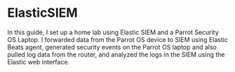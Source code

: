 # ElasticSIEM
In this guide, I set up a home lab using Elastic SIEM and a Parrot Security OS Laptop. I forwarded data from the Parrot OS device to SIEM using Elastic Beats agent, generated security events on the Parrot OS laptop and also pulled log data from the router, and analyzed the logs in the SIEM using the Elastic web interface.
